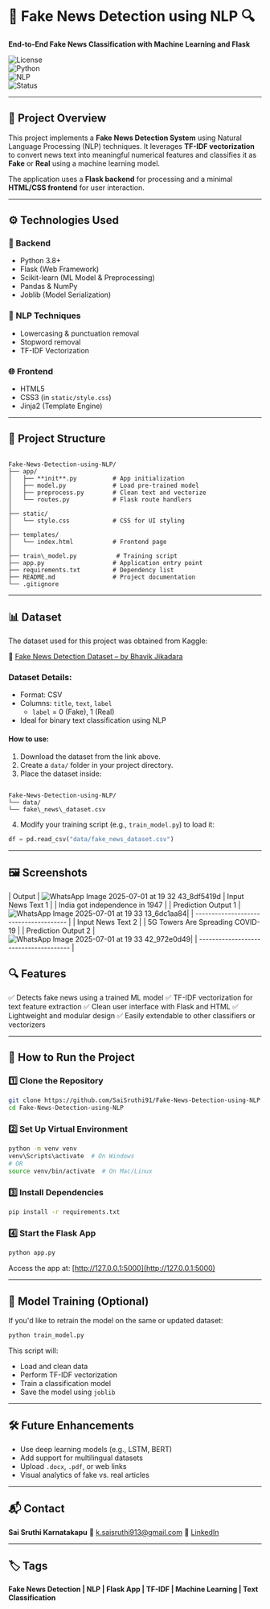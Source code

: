 # 📰 Fake News Detection using NLP 🔍

**End-to-End Fake News Classification with Machine Learning and Flask**

![License](https://img.shields.io/badge/license-MIT-green.svg)  
![Python](https://img.shields.io/badge/python-3.8%2B-blue.svg)  
![NLP](https://img.shields.io/badge/NLP-Scikit--learn%20%7C%20TFIDF-orange.svg)  
![Status](https://img.shields.io/badge/status-Completed-brightgreen.svg)

---

## 🧠 Project Overview

This project implements a **Fake News Detection System** using Natural Language Processing (NLP) techniques. It leverages **TF-IDF vectorization** to convert news text into meaningful numerical features and classifies it as **Fake** or **Real** using a machine learning model.

The application uses a **Flask backend** for processing and a minimal **HTML/CSS frontend** for user interaction.

---

## ⚙️ Technologies Used

### 🧪 Backend

- Python 3.8+
- Flask (Web Framework)
- Scikit-learn (ML Model & Preprocessing)
- Pandas & NumPy
- Joblib (Model Serialization)

### 📝 NLP Techniques

- Lowercasing & punctuation removal
- Stopword removal
- TF-IDF Vectorization

### 🌐 Frontend

- HTML5
- CSS3 (in `static/style.css`)
- Jinja2 (Template Engine)

---

## 📁 Project Structure

```

Fake-News-Detection-using-NLP/
├── app/
│   ├── **init**.py          # App initialization
│   ├── model.py             # Load pre-trained model
│   ├── preprocess.py        # Clean text and vectorize
│   └── routes.py            # Flask route handlers
│
├── static/
│   └── style.css            # CSS for UI styling
│
├── templates/
│   └── index.html           # Frontend page
│
├── train\_model.py           # Training script
├── app.py                   # Application entry point
├── requirements.txt         # Dependency list
├── README.md                # Project documentation
└── .gitignore

```

---

## 📊 Dataset

The dataset used for this project was obtained from Kaggle:

🔗 [Fake News Detection Dataset – by Bhavik Jikadara](https://www.kaggle.com/datasets/bhavikjikadara/fake-news-detection)

### Dataset Details:
- Format: CSV
- Columns: `title`, `text`, `label`
  - `label` = 0 (Fake), 1 (Real)
- Ideal for binary text classification using NLP

#### How to use:

1. Download the dataset from the link above.
2. Create a `data/` folder in your project directory.
3. Place the dataset inside:
```

Fake-News-Detection-using-NLP/
└── data/
└── fake\_news\_dataset.csv

````
4. Modify your training script (e.g., `train_model.py`) to load it:
```python
df = pd.read_csv("data/fake_news_dataset.csv")
````

---

## 🖼️ Screenshots
| Output                                 |
![WhatsApp Image 2025-07-01 at 19 32 43_8df5419d](https://github.com/user-attachments/assets/049ddbf6-dea9-45a5-bbf2-8aa727bb82b7)
| Input News Text 1                      | 
| India got independence in 1947         | 
| Prediction Output 1                    |
![WhatsApp Image 2025-07-01 at 19 33 13_6dc1aa84](https://github.com/user-attachments/assets/6953128e-49af-42b1-a035-b5efd827c76f)|
| -------------------------------------- |
| Input News Text 2                      | 
| 5G Towers Are Spreading COVID-19       | 
| Prediction Output 2                    |
![WhatsApp Image 2025-07-01 at 19 33 42_972e0d49](https://github.com/user-attachments/assets/76c48934-1ac6-4ad2-ad88-0f586decbc0f)|
| -------------------------------------- |

## 🔍 Features

✅ Detects fake news using a trained ML model
✅ TF-IDF vectorization for text feature extraction
✅ Clean user interface with Flask and HTML
✅ Lightweight and modular design
✅ Easily extendable to other classifiers or vectorizers

---

## 🚀 How to Run the Project

### 1️⃣ Clone the Repository

```bash
git clone https://github.com/SaiSruthi91/Fake-News-Detection-using-NLP.git
cd Fake-News-Detection-using-NLP
```

### 2️⃣ Set Up Virtual Environment

```bash
python -m venv venv
venv\Scripts\activate  # On Windows
# OR
source venv/bin/activate  # On Mac/Linux
```

### 3️⃣ Install Dependencies

```bash
pip install -r requirements.txt
```

### 4️⃣ Start the Flask App

```bash
python app.py
```

Access the app at: [http://127.0.0.1:5000](http://127.0.0.1:5000)

---

## 🧠 Model Training (Optional)

If you'd like to retrain the model on the same or updated dataset:

```bash
python train_model.py
```

This script will:

* Load and clean data
* Perform TF-IDF vectorization
* Train a classification model
* Save the model using `joblib`

---

## 🛠️ Future Enhancements

* Use deep learning models (e.g., LSTM, BERT)
* Add support for multilingual datasets
* Upload `.docx`, `.pdf`, or web links
* Visual analytics of fake vs. real articles

---

## 📬 Contact

**Sai Sruthi Karnatakapu**
📧 [k.saisruthi913@gmail.com](mailto:k.saisruthi913@gmail.com)
🔗 [LinkedIn](https://www.linkedin.com/in/saisruthi-karnatakapu/)

---

## 🏷️ Tags

**Fake News Detection | NLP | Flask App | TF-IDF | Machine Learning | Text Classification**

```
